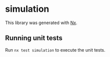 # simulation

This library was generated with [Nx](https://nx.dev).

## Running unit tests

Run `nx test simulation` to execute the unit tests.
